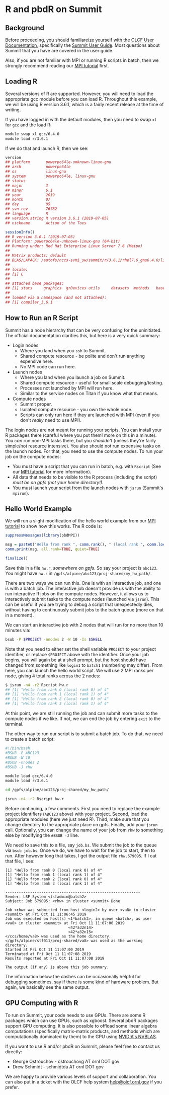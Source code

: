 # R and pbdR on Summit

## Background

Before proceeding, you should familiareize yourself with the [OLCF User Documentation](https://docs.olcf.ornl.gov/), specifically the [Summit User Guide](https://docs.olcf.ornl.gov/systems/summit_user_guide.html). Most questions about Summit that you have are covered in the user guide.

Also, if you are not familiar with MPI or running R scripts in batch, then we strongly recommend reading our [MPI tutorial](../pbdR/mpi.md) first.



## Loading R

Several versions of R are supported. However, you will need to load the appropriate gcc module before you can load R. Throughout this example, we will be using R version 3.6.1, which is a fairly recent release at the time of writing.

If you have logged in with the default modules, then you need to swap `xl` for `gcc` and the load R:

```bash
module swap xl gcc/6.4.0
module load r/3.6.1
```

If we do that and launch R, then we see:

```r
version
## platform       powerpc64le-unknown-linux-gnu
## arch           powerpc64le                  
## os             linux-gnu                    
## system         powerpc64le, linux-gnu       
## status                                      
## major          3                            
## minor          6.1                          
## year           2019                         
## month          07                           
## day            05                           
## svn rev        76782                        
## language       R                            
## version.string R version 3.6.1 (2019-07-05) 
## nickname       Action of the Toes           

sessionInfo()
## R version 3.6.1 (2019-07-05)
## Platform: powerpc64le-unknown-linux-gnu (64-bit)
## Running under: Red Hat Enterprise Linux Server 7.6 (Maipo)
## 
## Matrix products: default
## BLAS/LAPACK: /autofs/nccs-svm1_sw/summit/r/3.6.1/rhel7.6_gnu6.4.0/lib64/R/lib/libRblas.so
## 
## locale:
## [1] C
## 
## attached base packages:
## [1] stats     graphics  grDevices utils     datasets  methods   base     
## 
## loaded via a namespace (and not attached):
## [1] compiler_3.6.1
```



## How to Run an R Script

Summit has a node hierarchy that can be very confusing for the uninitiated. The official documentation clarifies this, but here is a very quick summary:

* Login nodes
    - Where you land when you `ssh` to Summit.
    - Shared compute resource - be polite and don't run anything expensive here.
    - No MPI code can run here.
* Launch nodes
    - Where you land when you launch a job on Summit.
    - Shared compute resource - useful for small scale debugging/testing.
    - Processes not launched by MPI will run here.
    - Similar to the service nodes on Titan if you know what that means.
* Compute nodes
    - Summit proper.
    - Isolated compute resource - you own the whole node.
    - Scripts can only run here if they are launched with MPI (even if you don't *really* need to use MPI).

The login nodes are not meant for running your scripts. You can install your R packages there (careful where you put them! more on this in a minute). You *can* run non-MPI tasks there, but you *shouldn't* (unless they're fairly simple/not resource intensive). You also should not run expensive tasks on the launch nodes. For that, you need to use the compute nodes. To run your job on the compute nodes:

* You must have a script that you can run in batch, e.g. with `Rscript` (See our [MPI tutorial](../pbdR/mpi.md) for more information).
* All data that needs to be visible to the R process (including the script) *must be on gpfs (not your home directory!)*.
* You must launch your script from the launch nodes with `jsrun` (Summit's `mpirun`).



## Hello World Example

We will run a slight modification of the hello world example from our [MPI tutorial](../pbdR/mpi.md) to show how this works. The R code is:

```r
suppressMessages(library(pbdMPI))

msg = paste0("Hello from rank ", comm.rank(), " (local rank ", comm.localrank(), ") of ", comm.size())
comm.print(msg, all.rank=TRUE, quiet=TRUE)

finalize()
```

Save this in a file `hw.r`, *somewhere on gpfs*. So say your project is `abc123`. You might have `hw.r` in `/gpfs/alpine/abc123/proj-shared/my_hw_path/`.

There are two ways we can run this. One is with an interactive job, and one is with a batch job. The interactive job doesn't provide us with the ability to run interactive R jobs on the compute nodes. However, it allows us to interactively submit tasks to the compute nodes (launched via `jsrun`). This can be useful if you are trying to debug a script that unexpectedly dies, without having to continuously submit jobs to the batch queue (more on that in a moment).

We can start an interactive job with 2 nodes that will run for no more than 10 minutes via:

```bash
bsub -P $PROJECT -nnodes 2 -W 10 -Is $SHELL
```

Note that you need to either set the shell variable `PROJECT` to your project identifier, or replace `$PROJECT` above with the identifier. Once your job begins, you will again be at a shell prompt, but the host should have changed from something like `login1` to `batch1` (numbering may differ). From here, you can launch the hello world script. We will use 2 MPI ranks per node, giving 4 total ranks across the 2 nodes:

```bash
$ jsrun -n4 -r2 Rscript hw.r 
## [1] "Hello from rank 0 (local rank 0) of 4"
## [1] "Hello from rank 1 (local rank 1) of 4"
## [1] "Hello from rank 2 (local rank 0) of 4"
## [1] "Hello from rank 3 (local rank 1) of 4"
```

At this point, we are still running the job and can submit more tasks to the compute nodes if we like. If not, we can end the job by entering `exit` to the terminal.

The other way to run our script is to submit a batch job. To do that, we need to create a batch script:

```bash
#!/bin/bash
#BSUB -P ABC123
#BSUB -W 10
#BSUB -nnodes 2
#BSUB -J rhw

module load gcc/6.4.0
module load r/3.6.1

cd /gpfs/alpine/abc123/proj-shared/my_hw_path/

jsrun -n4 -r2 Rscript hw.r 
```

Before continuing, a few comments. First you need to replace the example project identifiers (`ABC123` above) with your project. Second, load the appropriate modules (here we just need R). Third, make sure that you change directory to the appropriate place on gpfs. Finally, add your `jsrun` call. Optionally, you can change the name of your job from `rhw` to something else by modifying the `#BSUB -J` line.

We need to save this to a file, say `job.bs`. We submit the job to the queue via `bsub job.bs`. Once we do, we have to wait for the job to start, then to run. After however long that takes, I get the output file `rhw.679095`. If I cat that file, I see:

```
[1] "Hello from rank 0 (local rank 0) of 4"
[1] "Hello from rank 1 (local rank 1) of 4"
[1] "Hello from rank 2 (local rank 0) of 4"
[1] "Hello from rank 3 (local rank 1) of 4"

------------------------------------------------------------
Sender: LSF System <lsfadmin@batch2>
Subject: Job 679095: <rhw> in cluster <summit> Done

Job <rhw> was submitted from host <login2> by user <va8> in cluster <summit> at Fri Oct 11 11:06:45 2019
Job was executed on host(s) <1*batch2>, in queue <batch>, as user <va8> in cluster <summit> at Fri Oct 11 11:07:00 2019
                            <42*a32n14>
                            <42*a32n15>
</ccs/home/va8> was used as the home directory.
</gpfs/alpine/stf011/proj-shared/va8> was used as the working directory.
Started at Fri Oct 11 11:07:00 2019
Terminated at Fri Oct 11 11:07:08 2019
Results reported at Fri Oct 11 11:07:08 2019

The output (if any) is above this job summary.
```

The information below the dashes can be occasionally helpful for debugging sometimes, say if there is some kind of hardware problem. But again, we basically see the same output.



## GPU Computing with R

To run on Summit, your code needs to use GPUs. There are some R packages which can use GPUs, such as xgboost. Several pbdR packages support GPU computing. It is also possible to offload some linear algebra computations (specifically matrix-matrix products, and methods which are computationally dominated by them) to the GPU using [NVIDIA's NVBLAS](https://docs.nvidia.com/cuda/nvblas/index.html).

If you want to use R and/or pbdR on Summit, please feel free to contact us directly:

* George Ostrouchov - ostrouchovg AT ornl DOT gov
* Drew Schmidt - schmidtda AT ornl DOT gov

We are happy to provide various levels of support and collaboration. You can also put in a ticket with the OLCF help system [help@olcf.ornl.gov](mailto:help@olcf.ornl.gov) if you prefer.
